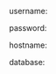 <!-- layout:code post: 2003-09-26-sharing-db_important -->


username: 

password: 

hostname: 

database: 

